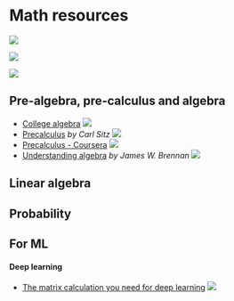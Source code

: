 # Math resources

![](https://img.shields.io/badge/-book-violet.svg)

![](https://img.shields.io/badge/-course-grey.svg)

![](https://img.shields.io/badge/-tutorial-blue.svg)

## Pre-algebra, pre-calculus and algebra
- [College algebra](https://www.mathsisfun.com/algebra/index-college.html) ![](https://img.shields.io/badge/-tutorial-blue.svg)
- [Precalculus](http://stitz-zeager.com/szprecalculus07042013.pdf) _by Carl Sitz_ ![](https://img.shields.io/badge/-book-violet.svg)
- [Precalculus - Coursera](https://www.coursera.org/learn/pre-calculus/) ![](https://img.shields.io/badge/-course-grey.svg)
- [Understanding algebra](http://www.jamesbrennan.org/algebra/) _by James W. Brennan_ ![](https://img.shields.io/badge/-book-violet.svg)

## Linear algebra


## Probability


## For ML

#### Deep learning
- [The matrix calculation you need for deep learning](https://explained.ai/matrix-calculus/index.html) ![](https://img.shields.io/badge/-tutorial-blue.svg)
